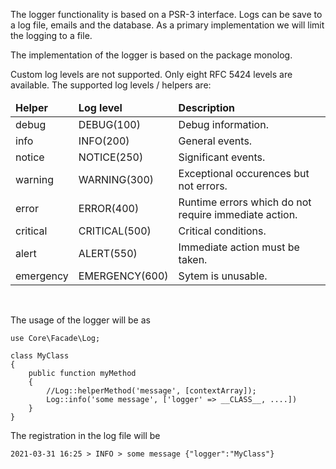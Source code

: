 The logger functionality is based on a PSR-3 interface. Logs can be save to a log file, emails and the database.
As a primary implementation we will limit the logging to a file.  

The implementation of the logger is based on the package monolog.  

Custom log levels are not supported. Only eight RFC 5424 levels are available.
The supported log levels / helpers are:

<table>
<thead>
<tr>
    <td><b>Helper</b></td>
    <td><b>Log level</b></td>
    <td><b>Description</b></td>
</tr>
</thead>
<tbody>
<tr>
    <td>debug</td>
    <td>DEBUG(100)</td>
    <td>Debug information.</td>
</tr>
<tr>
    <td>info</td>
    <td>INFO(200)</td>
    <td>General events.</td>
</tr>
<tr>
    <td>notice</td>
    <td>NOTICE(250)</td>
    <td>Significant events.</td>
</tr>
<tr>
    <td>warning</td>
    <td>WARNING(300)</td>
    <td>Exceptional occurences but not errors.</td>
</tr>
<tr>
    <td>error</td>
    <td>ERROR(400)</td>
    <td>Runtime errors which do not require immediate action.</td>
</tr>
<tr>
    <td>critical</td>
    <td>CRITICAL(500)</td>
    <td>Critical conditions.</td>
</tr>
<tr>
    <td>alert</td>
    <td>ALERT(550)</td>
    <td>Immediate action must be taken.</td>
</tr>
<tr>
    <td>emergency</td>
    <td>EMERGENCY(600)</td>
    <td>Sytem is unusable.</td>
</tr>
</tbody>
</table>

<br>

The usage of the logger will be as

```
use Core\Facade\Log;

class MyClass
{
    public function myMethod
    {
        //Log::helperMethod('message', [contextArray]);
        Log::info('some message', ['logger' => __CLASS__, ....])
    }
}
```

The registration in the log file will be

```
2021-03-31 16:25 > INFO > some message {"logger":"MyClass"}
```
